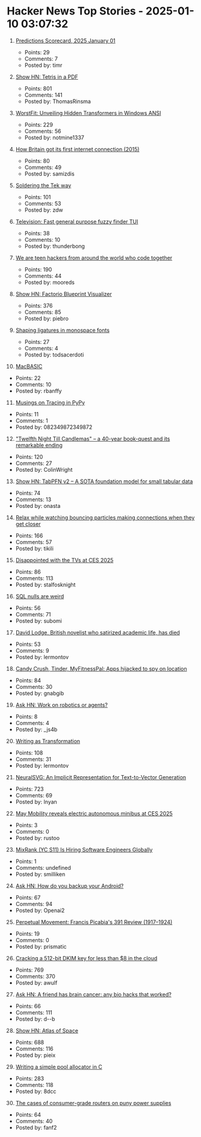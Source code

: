 # Hacker News Top Stories - 2025-01-10 03:07:32

1. [Predictions Scorecard, 2025 January 01](https://rodneybrooks.com/predictions-scorecard-2025-january-01/)
   - Points: 29
   - Comments: 7
   - Posted by: timr

2. [Show HN: Tetris in a PDF](https://th0mas.nl/downloads/pdftris.pdf)
   - Points: 801
   - Comments: 141
   - Posted by: ThomasRinsma

3. [WorstFit: Unveiling Hidden Transformers in Windows ANSI](https://blog.orange.tw/posts/2025-01-worstfit-unveiling-hidden-transformers-in-windows-ansi/)
   - Points: 229
   - Comments: 56
   - Posted by: notmine1337

4. [How Britain got its first internet connection (2015)](https://theconversation.com/how-britain-got-its-first-internet-connection-by-the-late-pioneer-who-created-the-first-password-on-the-internet-45404)
   - Points: 80
   - Comments: 49
   - Posted by: samizdis

5. [Soldering the Tek way](https://hackaday.com/2025/01/09/retrotechtacular-soldering-the-tek-way/)
   - Points: 101
   - Comments: 53
   - Posted by: zdw

6. [Television: Fast general purpose fuzzy finder TUI](https://github.com/alexpasmantier/television)
   - Points: 38
   - Comments: 10
   - Posted by: thunderbong

7. [We are teen hackers from around the world who code together](https://hackclub.com/)
   - Points: 190
   - Comments: 44
   - Posted by: mooreds

8. [Show HN: Factorio Blueprint Visualizer](https://github.com/piebro/factorio-blueprint-visualizer)
   - Points: 376
   - Comments: 85
   - Posted by: piebro

9. [Shaping ligatures in monospace fonts](https://joshleeb.com/posts/monospace-ligatures.html)
   - Points: 27
   - Comments: 4
   - Posted by: todsacerdoti

10. [MacBASIC](https://apple.fandom.com/wiki/MacBASIC)
   - Points: 22
   - Comments: 10
   - Posted by: rbanffy

11. [Musings on Tracing in PyPy](https://pypy.org/posts/2025/01/musings-tracing.html)
   - Points: 11
   - Comments: 1
   - Posted by: 082349872349872

12. ["Twelfth Night Till Candlemas" – a 40-year book-quest and its remarkable ending](https://davidallengreen.com/2024/12/twelfth-night-till-candlemas-the-story-of-a-forty-year-book-quest-and-of-its-remarkable-ending/)
   - Points: 120
   - Comments: 27
   - Posted by: ColinWright

13. [Show HN: TabPFN v2 – A SOTA foundation model for small tabular data](https://www.nature.com/articles/s41586-024-08328-6/link)
   - Points: 74
   - Comments: 13
   - Posted by: onasta

14. [Relax while watching bouncing particles making connections when they get closer](https://tiki.li/apps/particles.html?v=2501a)
   - Points: 166
   - Comments: 57
   - Posted by: tikili

15. [Disappointed with the TVs at CES 2025](https://arstechnica.com/gadgets/2025/01/ces-2025-teases-alarming-smart-tv-future-loaded-with-unwanted-software-gimmicks/)
   - Points: 86
   - Comments: 113
   - Posted by: stalfosknight

16. [SQL nulls are weird](https://jirevwe.github.io/sql-nulls-are-weird.html)
   - Points: 56
   - Comments: 71
   - Posted by: subomi

17. [David Lodge, British novelist who satirized academic life, has died](https://www.nytimes.com/2025/01/03/books/david-lodge-dead.html)
   - Points: 53
   - Comments: 9
   - Posted by: lermontov

18. [Candy Crush, Tinder, MyFitnessPal: Apps hijacked to spy on location](https://www.wired.com/story/gravy-location-data-app-leak-rtb/)
   - Points: 84
   - Comments: 30
   - Posted by: gnabgib

19. [Ask HN: Work on robotics or agents?](undefined)
   - Points: 8
   - Comments: 4
   - Posted by: _js4b

20. [Writing as Transformation](https://www.newyorker.com/culture/the-weekend-essay/writing-as-transformation-louise-gluck)
   - Points: 108
   - Comments: 31
   - Posted by: lermontov

21. [NeuralSVG: An Implicit Representation for Text-to-Vector Generation](https://sagipolaczek.github.io/NeuralSVG/)
   - Points: 723
   - Comments: 69
   - Posted by: lnyan

22. [May Mobility reveals electric autonomous minibus at CES 2025](https://techcrunch.com/2025/01/07/may-mobility-reveals-electric-autonomous-minibus-at-ces-2025/)
   - Points: 3
   - Comments: 0
   - Posted by: rustoo

23. [MixRank (YC S11) Is Hiring Software Engineers Globally](undefined)
   - Points: 1
   - Comments: undefined
   - Posted by: smilliken

24. [Ask HN: How do you backup your Android?](undefined)
   - Points: 67
   - Comments: 94
   - Posted by: Openai2

25. [Perpetual Movement: Francis Picabia's 391 Review (1917–1924)](https://publicdomainreview.org/collection/francis-picabia-391-review/)
   - Points: 19
   - Comments: 0
   - Posted by: prismatic

26. [Cracking a 512-bit DKIM key for less than $8 in the cloud](https://dmarcchecker.app/articles/crack-512-bit-dkim-rsa-key)
   - Points: 769
   - Comments: 370
   - Posted by: awulf

27. [Ask HN: A friend has brain cancer: any bio hacks that worked?](undefined)
   - Points: 66
   - Comments: 111
   - Posted by: d--b

28. [Show HN: Atlas of Space](https://atlasof.space/)
   - Points: 688
   - Comments: 116
   - Posted by: pieix

29. [Writing a simple pool allocator in C](https://8dcc.github.io/programming/pool-allocator.html)
   - Points: 283
   - Comments: 118
   - Posted by: 8dcc

30. [The cases of consumer-grade routers on puny power supplies](https://blog.apnic.net/2024/10/18/the-strange-cases-of-consumer-grade-routers-on-puny-power-supplies/)
   - Points: 64
   - Comments: 40
   - Posted by: fanf2


